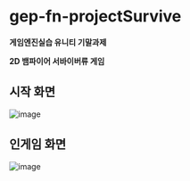 # gep-fn-projectSurvive

**게임엔진실습 유니티 기말과제**

**2D 뱀파이어 서바이버류 게임**



## 시작 화면

![image](https://github.com/jhk63/gep-fn-projectSurvive/assets/163096026/f2881775-7a51-49c7-8be0-5f399856f366)

## 인게임 화면 

![image](https://github.com/jhk63/gep-fn-projectSurvive/assets/163096026/ccff17a7-9582-4809-9c24-090dae6df2d4)
